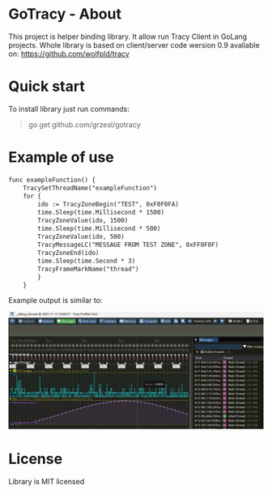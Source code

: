 # GoTracy - About
This project is helper binding library. It allow run Tracy Client in  GoLang projects. Whole library is based on client/server code wersion 0.9 avaliable on:
https://github.com/wolfpld/tracy

# Quick start
To install library just run commands:

>go get github.com/grzesl/gotracy

# Example of use

    func exampleFunction() {
        TracySetThreadName("exampleFunction")
        for {
            ido := TracyZoneBegin("TEST", 0xF0F0FA)
            time.Sleep(time.Millisecond * 1500)
            TracyZoneValue(ido, 1500)
            time.Sleep(time.Millisecond * 500)
            TracyZoneValue(ido, 500)
            TracyMessageLC("MESSAGE FROM TEST ZONE", 0xFF0F0F)
            TracyZoneEnd(ido)
            time.Sleep(time.Second * 3)
            TracyFrameMarkName("thread")
            }
        }

Example output is similar to:

![Tux, the Linux mascot](/images/tracy_example.png)


# License 
Library is MIT licensed